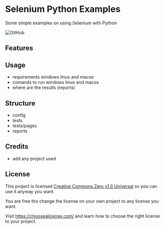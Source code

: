 # Selenium Python Examples

Some simple examples on using Selenium with Python 

![GitHub](https://img.shields.io/github/license/template-home/generic-project)

## Features


## Usage

- requirements windows linux and macos
- comands to run windows linux and macos
- where are the results (reports)

## Structure

- config
- tests
- tests/pages
- reports


## Credits 

- add any project used

## License

This project is licensed [Creative Commons Zero v1.0 Universal](LICENSE) so you can use it anyway you want. 

You are free tho change the license on your own project to any license you want.

Visit <https://choosealicense.com/> and learn how to choose the right license to your project.
